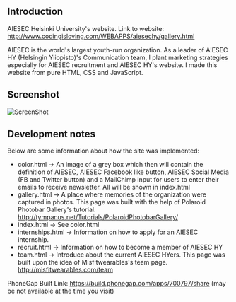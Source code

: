 Introduction
------
AIESEC Helsinki University's website. Link to website: http://www.codingisloving.com/WEBAPPS/aiesechy/gallery.html

AIESEC is the world's largest youth-run organization. As a leader of  AIESEC HY (Helsingin Yliopisto)'s Communication team, I plant marketing strategies especially for AIESEC recruitment and AIESEC HY's website. I made this website from pure HTML, CSS and JavaScript.

Screenshot
------
![ScreenShot](https://raw.github.com/vinhnghi223/aiesec-hy.fi/master/aiesec-hy.fi_.jpg)

Development notes
------
Below are some information about how the site was implemented:

+ color.html -> An image of a grey box which then will contain the definition of AIESEC, AIESEC Facebook like button, AIESEC Social Media (FB and Twitter button) and a MailChimp input for users to enter their emails to receive newsletter. All will be shown in index.html
+ gallery.html -> A place where memories of the organization were captured in photos. This page was built with the help of Polaroid Photobar Gallery's tutorial.
http://tympanus.net/Tutorials/PolaroidPhotobarGallery/
+ index.html -> See color.html
+ internships.html -> Information on how to apply for an AIESEC internship.
+ recruit.html -> Information on how to become a member of AIESEC HY
+ team.html -> Introduce about the current AIESEC HYers. This page was built upon the idea of Misfitwearables's team page. http://misfitwearables.com/team

PhoneGap Built Link: https://build.phonegap.com/apps/700797/share (may be not available at the time you visit)

